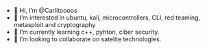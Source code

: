 - 👋 Hi, I’m @Carlitoooos
- 👀 I’m interested in ubuntu, kali, microcontrollers, CLI, red teaming, metasploit and cryptography
- 🌱 I’m currently learning c++, pyhton, ciber security.
- 💞️ I’m looking to collaborate on satelite technologies.
<!-- - 📫 How to reach me ... -->

<!---
Carlitoooos/Carlitoooos is a ✨ special ✨ repository because its `README.md` (this file) appears on your GitHub profile.
You can click the Preview link to take a look at your changes.
--->
